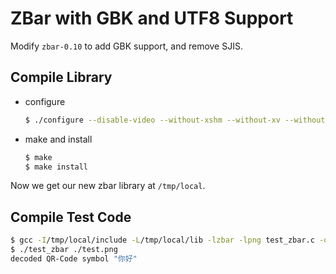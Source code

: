 # ZBar with GBK and UTF8 Support

Modify `zbar-0.10` to add GBK support, and remove SJIS.

## Compile Library

- configure

    ```bash
    $ ./configure --disable-video --without-xshm --without-xv --without-jpeg --without-imagemagick --without-gtk --without-python --without-qt --prefix=/tmp/local
    ```

- make and install

    ```bash
    $ make
    $ make install
    ```

Now we get our new zbar library at `/tmp/local`.

## Compile Test Code

```bash
$ gcc -I/tmp/local/include -L/tmp/local/lib -lzbar -lpng test_zbar.c -o test_zbar
$ ./test_zbar ./test.png
decoded QR-Code symbol "你好"
```

